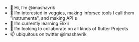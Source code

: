 - 👋 Hi, I’m @imashavrik
- 👀 I’m interested in veggies, making inforsec tools I call them "instrumenta", and making API's
- 🌱 I’m currently learning Elixir
- 💞️ I’m looking to collaborate on all kinds of flutter Projects
- 📫 ubiquitous on twitter @imashavrik

<!---
imashavrik/imashavrik is a ✨ special ✨ repository because its `README.md` (this file) appears on your GitHub profile.
You can click the Preview link to take a look at your changes.
--->
